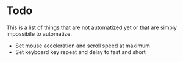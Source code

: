 # Todo
This is a list of things that are not automatized yet or that are simply impossibile to automatize.

* Set mouse acceleration and scroll speed at maximum
* Set keyboard key repeat and delay to fast and short